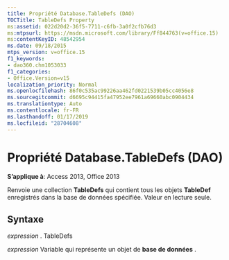 ```yaml
---
title: Propriété Database.TableDefs (DAO)
TOCTitle: TableDefs Property
ms:assetid: 022d20d2-36f5-7711-c6fb-3a0f2cfb76d3
ms:mtpsurl: https://msdn.microsoft.com/library/Ff844763(v=office.15)
ms:contentKeyID: 48542954
ms.date: 09/18/2015
mtps_version: v=office.15
f1_keywords:
- dao360.chm1053033
f1_categories:
- Office.Version=v15
localization_priority: Normal
ms.openlocfilehash: 86f0c535ac99226aa462fd0221539b05cc4056e8
ms.sourcegitcommit: d6695c94415fa47952ee7961a69660abc0904434
ms.translationtype: Auto
ms.contentlocale: fr-FR
ms.lasthandoff: 01/17/2019
ms.locfileid: "28704608"
---
```

# <a name="databasetabledefs-property-dao"></a>Propriété Database.TableDefs (DAO)


**S’applique à**: Access 2013, Office 2013

Renvoie une collection **TableDefs** qui contient tous les objets **TableDef** enregistrés dans la base de données spécifiée. Valeur en lecture seule.

## <a name="syntax"></a>Syntaxe

*expression* . TableDefs

*expression* Variable qui représente un objet de **base de données** .

